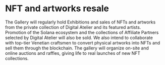 # NFT and artworks resale

The Gallery will regularly hold Exhibitions and sales of NFTs and artworks from the private collection of Digital Atelier and its featured artists. Promotion of the Solana ecosystem and the collections of Affiliate Partners selected by Digital Atelier will also be sold. We also intend to collaborate with top-tier Venetian craftsmen to convert physical artworks into NFTs and sell them through the blockchain. The gallery will organize on-site and online auctions and raffles, giving life to real launches of new NFT collections.
